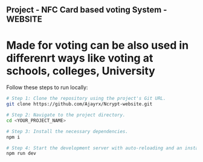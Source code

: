 ## Project - NFC Card based voting System - WEBSITE

# Made for voting can be also used in differenrt ways like voting at schools, colleges, University

Follow these steps to run locally:

```sh
# Step 1: Clone the repository using the project's Git URL.
git clone https://github.com/Ajayrx/Ncrypt-website.git

# Step 2: Navigate to the project directory.
cd <YOUR_PROJECT_NAME>

# Step 3: Install the necessary dependencies.
npm i

# Step 4: Start the development server with auto-reloading and an instant preview.
npm run dev
```

